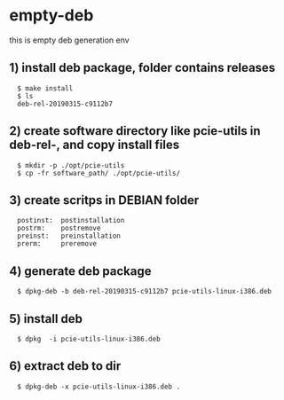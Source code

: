 # empty-deb
this is empty deb generation env
## 1) install deb package, folder contains releases
      $ make install
      $ ls
      deb-rel-20190315-c9112b7

## 2) create software directory like pcie-utils in deb-rel-, and copy install files
      $ mkdir -p ./opt/pcie-utils
      $ cp -fr software_path/ ./opt/pcie-utils/

## 3) create scritps in DEBIAN folder
      postinst:  postinstallation
      postrm:    postremove
      preinst:   preinstallation
      prerm:     preremove

## 4) generate deb package
      $ dpkg-deb -b deb-rel-20190315-c9112b7 pcie-utils-linux-i386.deb

## 5) install deb
      $ dpkg  -i pcie-utils-linux-i386.deb

## 6) extract deb to dir
      $ dpkg-deb -x pcie-utils-linux-i386.deb .
